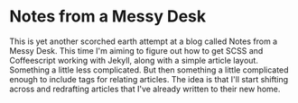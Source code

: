 # Notes from a Messy Desk

This is yet another scorched earth attempt at a blog called Notes from a Messy
Desk. This time I'm aiming to figure out how to get SCSS and Coffeescript
working with Jekyll, along with a simple article layout. Something a little
less complicated. But then something a little complicated enough to include
tags for relating articles. The idea is that I'll start shifting across and
redrafting articles that I've already written to their new home.
